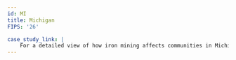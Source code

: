 ```yaml
---
id: MI
title: Michigan
FIPS: '26'

case_study_link: |
    For a detailed view of how iron mining affects communities in Michigan, read more about [Marquette County](../../case-studies/marquette/).
---
```


